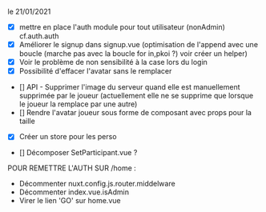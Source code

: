le 21/01/2021

- [x] mettre en place l'auth module pour tout utilisateur (nonAdmin) cf.auth.auth
- [X] Améliorer le signup dans signup.vue (optimisation de l'append avec une boucle (marche pas avec la boucle for in,pkoi ?) voir créer un helper)
- [X] Voir le problème de non sensibilité à la case lors du login
- [X] Possibilité d'effacer l'avatar sans le remplacer
- [] API - Supprimer l'image du serveur quand elle est manuellement supprimée par le joueur (actuellement elle ne se supprime que lorsque le joueur la remplace par une autre)
- [] Rendre l'avatar joueur sous forme de composant avec props pour la taille
- [X] Créer un store pour les perso
- [] Décomposer SetParticipant.vue ?

POUR REMETTRE L'AUTH SUR /home :
 - Décommenter nuxt.config.js.router.middelware
 - Décommenter index.vue.isAdmin
 - Virer le lien 'GO' sur home.vue